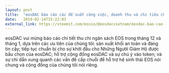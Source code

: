 ```yaml
---
layout: post
title:  "eosDAC báo cáo các đề xuất công việc, doanh thu và chi tiêu cho tháng 12 và tháng 1"
date:   2019-02-14T15:22:03
external_link: https://steemit.com/eosio/@eosdacvietnam/eosdac-bao-cao-cac-de-xuat-cong-viec-doanh-thu-va-chi-tieu-cho-thang-12-va-thang-1
---
```

eosDAC vui mừng báo cáo chi tiết thu chi ngân sách EOS trong tháng 12 và tháng 1, dựa trên các ưu tiên của chúng tôi: sản xuất khối an toàn và đáng tin cậy; tiếp tục chuẩn bị cho sự khởi đầu cho Những Người Giám Hộ được bầu chọn của eosDAC; hỗ trợ cộng đồng eosDAC và sự chú ý vào token; và sự chỉ dẫn xung quanh các vấn đề cấp chuỗi để hỗ trợ hệ sinh thái EOS nói chung và cộng đồng của chúng tôi nói riêng.
